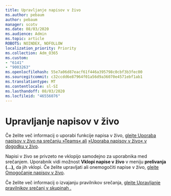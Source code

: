 ```yaml
---
title: Upravljanje napisov v živo
ms.author: pebaum
author: pebaum
manager: scotv
ms.date: 08/03/2020
ms.audience: Admin
ms.topic: article
ROBOTS: NOINDEX, NOFOLLOW
localization_priority: Priority
ms.collection: Adm_O365
ms.custom:
- "6141"
- "9003263"
ms.openlocfilehash: 55e7a06d87eacf61f446a395798c0cbf3b3fec00
ms.sourcegitcommit: c32ccdd6e87964f01a56d9a36070e4571ebf1ab1
ms.translationtype: MT
ms.contentlocale: sl-SI
ms.lasthandoff: 08/03/2020
ms.locfileid: "46556076"
---
```

# <a name="manage-live-captions"></a>Upravljanje napisov v živo

Če želite več informacij o uporabi funkcije napisa v živo, [glejte Uporaba napisov v živo na srečanju »Teams« ali](https://support.microsoft.com/office/use-live-captions-in-a-teams-meeting-4be2d304-f675-4b57-8347-cbd000a21260) [»Uporaba napisov v živo« v dogodku v živo](https://support.microsoft.com/office/use-live-captions-in-a-live-event-1d6778d4-6c65-4189-ab13-e2d77beb9e2a).  

Napisi v živo se privzeto ne vklopijo samodejno za uporabnika med srečanjem. Uporabnik vidi možnost **Vklopi napise v živo** v meniju **prelivanja (...),** da jih vklopi. Če želite upravljati ali onemogočiti napise v živo, [glejte Omogočanje napisov v živo](https://docs.microsoft.com/microsoftteams/meeting-policies-in-teams#enable-live-captions).

Če želite več informacij o izvajanju pravilnikov srečanja, [glejte Upravljanje pravilnikov srečanj v skupinah .](https://docs.microsoft.com/microsoftteams/meeting-policies-in-teams)